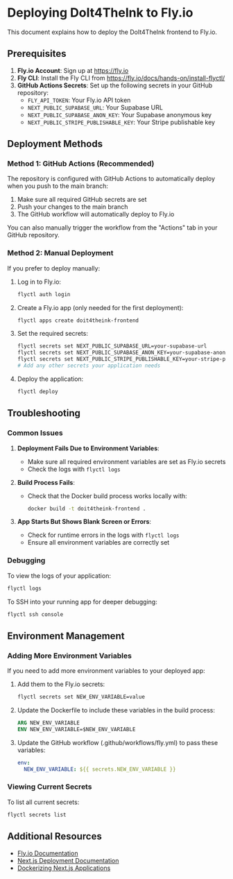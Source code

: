# Deploying DoIt4TheInk to Fly.io

This document explains how to deploy the DoIt4TheInk frontend to Fly.io.

## Prerequisites

1. **Fly.io Account**: Sign up at https://fly.io
2. **Fly CLI**: Install the Fly CLI from https://fly.io/docs/hands-on/install-flyctl/
3. **GitHub Actions Secrets**: Set up the following secrets in your GitHub repository:
   - `FLY_API_TOKEN`: Your Fly.io API token
   - `NEXT_PUBLIC_SUPABASE_URL`: Your Supabase URL
   - `NEXT_PUBLIC_SUPABASE_ANON_KEY`: Your Supabase anonymous key
   - `NEXT_PUBLIC_STRIPE_PUBLISHABLE_KEY`: Your Stripe publishable key

## Deployment Methods

### Method 1: GitHub Actions (Recommended)

The repository is configured with GitHub Actions to automatically deploy when you push to the main branch:

1. Make sure all required GitHub secrets are set
2. Push your changes to the main branch
3. The GitHub workflow will automatically deploy to Fly.io

You can also manually trigger the workflow from the "Actions" tab in your GitHub repository.

### Method 2: Manual Deployment

If you prefer to deploy manually:

1. Log in to Fly.io:
   ```bash
   flyctl auth login
   ```

2. Create a Fly.io app (only needed for the first deployment):
   ```bash
   flyctl apps create doit4theink-frontend
   ```

3. Set the required secrets:
   ```bash
   flyctl secrets set NEXT_PUBLIC_SUPABASE_URL=your-supabase-url
   flyctl secrets set NEXT_PUBLIC_SUPABASE_ANON_KEY=your-supabase-anon-key
   flyctl secrets set NEXT_PUBLIC_STRIPE_PUBLISHABLE_KEY=your-stripe-publishable-key
   # Add any other secrets your application needs
   ```

4. Deploy the application:
   ```bash
   flyctl deploy
   ```

## Troubleshooting

### Common Issues

1. **Deployment Fails Due to Environment Variables**:
   - Make sure all required environment variables are set as Fly.io secrets
   - Check the logs with `flyctl logs`

2. **Build Process Fails**:
   - Check that the Docker build process works locally with:
     ```bash
     docker build -t doit4theink-frontend .
     ```

3. **App Starts But Shows Blank Screen or Errors**:
   - Check for runtime errors in the logs with `flyctl logs`
   - Ensure all environment variables are correctly set

### Debugging

To view the logs of your application:
```bash
flyctl logs
```

To SSH into your running app for deeper debugging:
```bash
flyctl ssh console
```

## Environment Management

### Adding More Environment Variables

If you need to add more environment variables to your deployed app:

1. Add them to the Fly.io secrets:
   ```bash
   flyctl secrets set NEW_ENV_VARIABLE=value
   ```

2. Update the Dockerfile to include these variables in the build process:
   ```dockerfile
   ARG NEW_ENV_VARIABLE
   ENV NEW_ENV_VARIABLE=$NEW_ENV_VARIABLE
   ```

3. Update the GitHub workflow (.github/workflows/fly.yml) to pass these variables:
   ```yaml
   env:
     NEW_ENV_VARIABLE: ${{ secrets.NEW_ENV_VARIABLE }}
   ```

### Viewing Current Secrets

To list all current secrets:
```bash
flyctl secrets list
```

## Additional Resources

- [Fly.io Documentation](https://fly.io/docs/)
- [Next.js Deployment Documentation](https://nextjs.org/docs/deployment)
- [Dockerizing Next.js Applications](https://nextjs.org/docs/deployment#docker-image)

